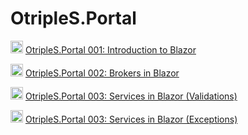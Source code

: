 # OtripleS.Portal

<img width=20 src="https://www.searchmarketingaustralia.com.au/wp-content/uploads/2017/10/original_images_YouTube.png" /> [OtripleS.Portal 001: Introduction to Blazor](https://www.youtube.com/watch?v=aq28Bw9vzgU)

<img width=20 src="https://www.searchmarketingaustralia.com.au/wp-content/uploads/2017/10/original_images_YouTube.png" /> [OtripleS.Portal 002: Brokers in Blazor](https://www.youtube.com/watch?v=yXKS3N_5drk)

<img width=20 src="https://www.searchmarketingaustralia.com.au/wp-content/uploads/2017/10/original_images_YouTube.png" /> [OtripleS.Portal 003: Services in Blazor (Validations)](https://www.youtube.com/watch?v=YYqheVfaNIU)

<img width=20 src="https://www.searchmarketingaustralia.com.au/wp-content/uploads/2017/10/original_images_YouTube.png" /> [OtripleS.Portal 003: Services in Blazor (Exceptions)](https://www.youtube.com/watch?v=JGj5iyOT1SI)
